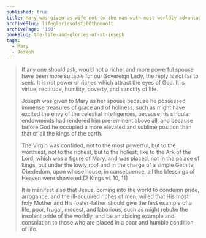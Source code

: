 ```yaml
---
published: true
title: Mary was given as wife not to the man with most worldly advantages, but to the holiest man alive
archiveSlug: lifegloriesofstj00thomuoft
archivePage: '150'
bookSlug: the-life-and-glories-of-st-joseph
tags:
  - Mary
  - Joseph
---
```


> If any one should ask, would not a richer and more powerful spouse have been more suitable for our Sovereign Lady, the reply is not far to seek. It is not power or riches which attract the eyes of God. It is virtue, rectitude, humility, poverty, and sanctity of life.
>
> Joseph was given to Mary as her spouse because he possessed immense treasures of grace and of holiness, such as might have excited the envy of the celestial intelligences, because his singular endowments had rendered him pre-eminent above all, and because before God he occupied a more elevated and sublime position than that of all the kings of the earth.
>
> The Virgin was confided, not to the most powerful, but to the worthiest, not to the richest, but to the holiest; like to the Ark of the Lord, which was a figure of Mary, and was placed, not in the palace of kings, but under the lowly roof and in the charge of a simple Gethite, Obededom, upon whose house, in consequence, all the blessings of Heaven were showered.[2 Kings vi. 10, 11]
>
> It is manifest also that Jesus, coming into the world to condemn pride, arrogance, and the ill-acquired riches of men, willed that His most holy Mother and His foster-father should give the first example of a life, poor, frugal, modest, and laborious, such as might rebuke the insolent pride of the worldly, and be an abiding example and consolation to those who are placed in a poor and humble condition of life.
